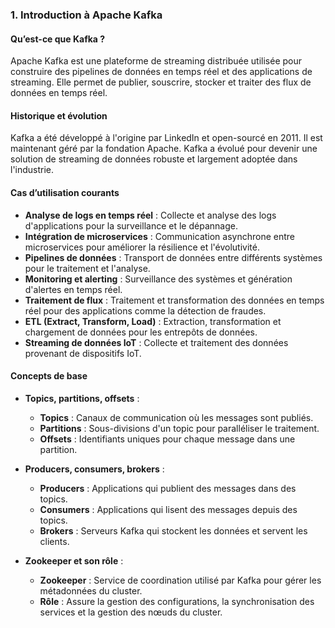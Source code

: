 ### **1. Introduction à Apache Kafka**

#### **Qu’est-ce que Kafka ?**
Apache Kafka est une plateforme de streaming distribuée utilisée pour construire des pipelines de données en temps réel et des applications de streaming. Elle permet de publier, souscrire, stocker et traiter des flux de données en temps réel.

#### **Historique et évolution**
Kafka a été développé à l'origine par LinkedIn et open-sourcé en 2011. Il est maintenant géré par la fondation Apache. Kafka a évolué pour devenir une solution de streaming de données robuste et largement adoptée dans l'industrie.

#### **Cas d’utilisation courants**
- **Analyse de logs en temps réel** : Collecte et analyse des logs d'applications pour la surveillance et le dépannage.
- **Intégration de microservices** : Communication asynchrone entre microservices pour améliorer la résilience et l'évolutivité.
- **Pipelines de données** : Transport de données entre différents systèmes pour le traitement et l'analyse.
- **Monitoring et alerting** : Surveillance des systèmes et génération d'alertes en temps réel.
- **Traitement de flux** : Traitement et transformation des données en temps réel pour des applications comme la détection de fraudes.
- **ETL (Extract, Transform, Load)** : Extraction, transformation et chargement de données pour les entrepôts de données.
- **Streaming de données IoT** : Collecte et traitement des données provenant de dispositifs IoT.

#### **Concepts de base**

- **Topics, partitions, offsets** :
  - **Topics** : Canaux de communication où les messages sont publiés.
  - **Partitions** : Sous-divisions d'un topic pour paralléliser le traitement.
  - **Offsets** : Identifiants uniques pour chaque message dans une partition.

- **Producers, consumers, brokers** :
  - **Producers** : Applications qui publient des messages dans des topics.
  - **Consumers** : Applications qui lisent des messages depuis des topics.
  - **Brokers** : Serveurs Kafka qui stockent les données et servent les clients.

- **Zookeeper et son rôle** :
  - **Zookeeper** : Service de coordination utilisé par Kafka pour gérer les métadonnées du cluster.
  - **Rôle** : Assure la gestion des configurations, la synchronisation des services et la gestion des nœuds du cluster.
